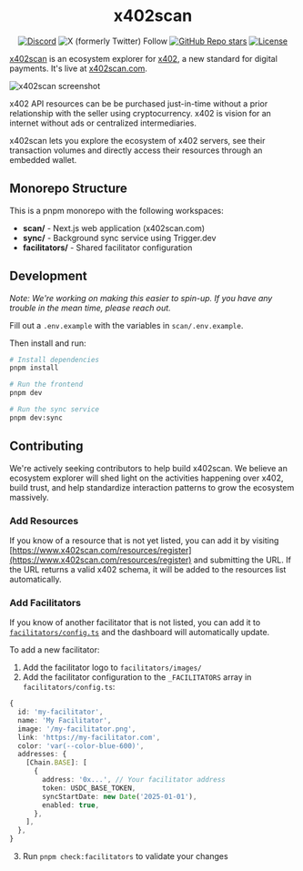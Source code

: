 <div align="center">

# x402scan

</div>

<div align="center">
    
  [![Discord](https://img.shields.io/discord/1382120201713352836?style=flat&logo=discord&logoColor=white&label=Discord)](https://discord.gg/JuKt7tPnNc) 
  ![X (formerly Twitter) Follow](https://img.shields.io/twitter/follow/merit_systems) 
  [![GitHub Repo stars](https://img.shields.io/github/stars/Merit-Systems/echo?style=social)](https://github.com/Merit-Systems/echo) 
  [![License](https://img.shields.io/badge/License-Apache%202.0-blue.svg)](https://opensource.org/licenses/Apache-2.0)

</div>

[x402scan](https://x402scan.com) is an ecosystem explorer for [x402](https://www.x402.org/), a new standard for digital payments. It's live at [x402scan.com](https://x402scan.com).

![x402scan screenshot](./preview.png)

x402 API resources can be be purchased just-in-time without a prior relationship with the seller using cryptocurrency. x402 is vision for an internet without ads or centralized intermediaries.

x402scan lets you explore the ecosystem of x402 servers, see their transaction volumes and directly access their resources through an embedded wallet.

## Monorepo Structure 

This is a pnpm monorepo with the following workspaces:

- **scan/** - Next.js web application (x402scan.com)
- **sync/** - Background sync service using Trigger.dev
- **facilitators/** - Shared facilitator configuration

## Development

_Note: We're working on making this easier to spin-up. If you have any trouble in the mean time, please reach out._

Fill out a `.env.example` with the variables in `scan/.env.example`.

Then install and run:

```bash
# Install dependencies
pnpm install

# Run the frontend
pnpm dev

# Run the sync service
pnpm dev:sync
```

## Contributing

We're actively seeking contributors to help build x402scan. We believe an ecosystem explorer will shed light on the activities happening over x402, build trust, and help standardize interaction patterns to grow the ecosystem massively.

### Add Resources

If you know of a resource that is not yet listed, you can add it by visiting [https://www.x402scan.com/resources/register](https://www.x402scan.com/resources/register) and submitting the URL. If the URL returns a valid x402 schema, it will be added to the resources list automatically.

### Add Facilitators

If you know of another facilitator that is not listed, you can add it to [`facilitators/config.ts`](https://github.com/Merit-Systems/x402scan/blob/main/facilitators/config.ts) and the dashboard will automatically update.

To add a new facilitator:

1. Add the facilitator logo to `facilitators/images/`
2. Add the facilitator configuration to the `_FACILITATORS` array in `facilitators/config.ts`:

```typescript
{
  id: 'my-facilitator',
  name: 'My Facilitator',
  image: '/my-facilitator.png',
  link: 'https://my-facilitator.com',
  color: 'var(--color-blue-600)',
  addresses: {
    [Chain.BASE]: [
      {
        address: '0x...', // Your facilitator address
        token: USDC_BASE_TOKEN,
        syncStartDate: new Date('2025-01-01'),
        enabled: true,
      },
    ],
  },
}
```

3. Run `pnpm check:facilitators` to validate your changes
